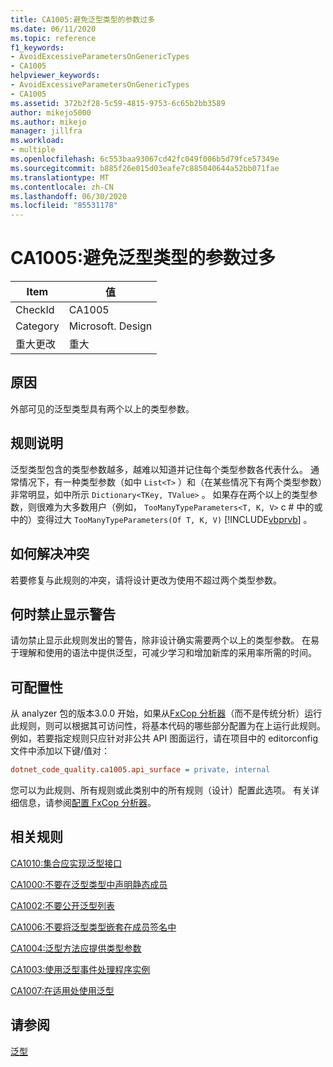 ```yaml
---
title: CA1005:避免泛型类型的参数过多
ms.date: 06/11/2020
ms.topic: reference
f1_keywords:
- AvoidExcessiveParametersOnGenericTypes
- CA1005
helpviewer_keywords:
- AvoidExcessiveParametersOnGenericTypes
- CA1005
ms.assetid: 372b2f28-5c59-4815-9753-6c65b2bb3589
author: mikejo5000
ms.author: mikejo
manager: jillfra
ms.workload:
- multiple
ms.openlocfilehash: 6c553baa93067cd42fc049f006b5d79fce57349e
ms.sourcegitcommit: b885f26e015d03eafe7c885040644a52bb071fae
ms.translationtype: MT
ms.contentlocale: zh-CN
ms.lasthandoff: 06/30/2020
ms.locfileid: "85531178"
---
```

# <a name="ca1005-avoid-excessive-parameters-on-generic-types"></a>CA1005:避免泛型类型的参数过多

|Item|值|
|-|-|
|CheckId|CA1005|
|Category|Microsoft. Design|
|重大更改|重大|

## <a name="cause"></a>原因
外部可见的泛型类型具有两个以上的类型参数。

## <a name="rule-description"></a>规则说明
泛型类型包含的类型参数越多，越难以知道并记住每个类型参数各代表什么。 通常情况下，有一种类型参数（如中 `List<T>` ）和（在某些情况下有两个类型参数）非常明显，如中所示 `Dictionary<TKey, TValue>` 。 如果存在两个以上的类型参数，则很难为大多数用户（例如， `TooManyTypeParameters<T, K, V>` c # 中的或中的）变得过大 `TooManyTypeParameters(Of T, K, V)` [!INCLUDE[vbprvb](../code-quality/includes/vbprvb_md.md)] 。

## <a name="how-to-fix-violations"></a>如何解决冲突
若要修复与此规则的冲突，请将设计更改为使用不超过两个类型参数。

## <a name="when-to-suppress-warnings"></a>何时禁止显示警告
请勿禁止显示此规则发出的警告，除非设计确实需要两个以上的类型参数。 在易于理解和使用的语法中提供泛型，可减少学习和增加新库的采用率所需的时间。

## <a name="configurability"></a>可配置性
从 analyzer 包的版本3.0.0 开始，如果从[FxCop 分析器](install-fxcop-analyzers.md)（而不是传统分析）运行此规则，则可以根据其可访问性，将基本代码的哪些部分配置为在上运行此规则。 例如，若要指定规则只应针对非公共 API 图面运行，请在项目中的 editorconfig 文件中添加以下键/值对：

```ini
dotnet_code_quality.ca1005.api_surface = private, internal
```

您可以为此规则、所有规则或此类别中的所有规则（设计）配置此选项。 有关详细信息，请参阅[配置 FxCop 分析器](configure-fxcop-analyzers.md)。

## <a name="related-rules"></a>相关规则
[CA1010:集合应实现泛型接口](../code-quality/ca1010.md)

[CA1000:不要在泛型类型中声明静态成员](../code-quality/ca1000.md)

[CA1002:不要公开泛型列表](../code-quality/ca1002.md)

[CA1006:不要将泛型类型嵌套在成员签名中](../code-quality/ca1006.md)

[CA1004:泛型方法应提供类型参数](../code-quality/ca1004.md)

[CA1003:使用泛型事件处理程序实例](../code-quality/ca1003.md)

[CA1007:在适用处使用泛型](../code-quality/ca1007.md)

## <a name="see-also"></a>请参阅
[泛型](/dotnet/csharp/programming-guide/generics/index)
